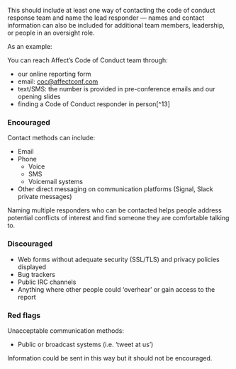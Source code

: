 This should include at least one way of contacting the code of conduct
response team and name the lead responder — names and contact
information can also be included for additional team members,
leadership, or people in an oversight role.

As an example:

You can reach Affect’s Code of Conduct team through:

-   our online reporting form
-   email: coc@affectconf.com
-   text/SMS: the number is provided in pre-conference emails and our opening slides
-   finding a Code of Conduct responder in person[^13]


### Encouraged

Contact methods can include:

-   Email
-   Phone
    -   Voice
    -   SMS
    -   Voicemail systems
-   Other direct messaging on communication platforms (Signal, Slack private messages)

Naming multiple responders who can be contacted helps people address
potential conflicts of interest and find someone they are comfortable
talking to.

### Discouraged

-   Web forms without adequate security (SSL/TLS) and privacy policies displayed
-   Bug trackers
-   Public IRC channels
-   Anything where other people could ‘overhear’ or gain access to the report

### Red flags

Unacceptable communication methods:

-   Public or broadcast systems (i.e. ‘tweet at us’)

Information could be sent in this way but it should not be encouraged.
